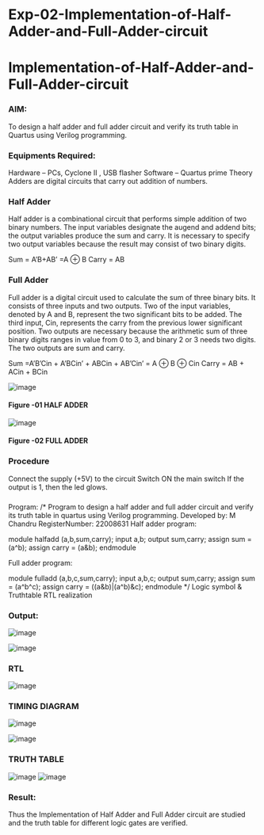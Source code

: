 # Exp-02-Implementation-of-Half-Adder-and-Full-Adder-circuit

# Implementation-of-Half-Adder-and-Full-Adder-circuit
### AIM:
To design a half adder and full adder circuit and verify its truth table in Quartus using Verilog programming.

### Equipments Required:
Hardware – PCs, Cyclone II , USB flasher
Software – Quartus prime
Theory
Adders are digital circuits that carry out addition of numbers.

### Half Adder
Half adder is a combinational circuit that performs simple addition of two binary numbers. The input variables designate the augend and addend bits; the output variables produce the sum and carry. It is necessary to specify two output variables because the result may consist of two binary digits.

Sum = A’B+AB’ =A ⊕ B Carry = AB

### Full Adder
Full adder is a digital circuit used to calculate the sum of three binary bits. It consists of three inputs and two outputs. Two of the input variables, denoted by A and B, represent the two significant bits to be added. The third input, Cin, represents the carry from the previous lower significant position. Two outputs are necessary because the arithmetic sum of three binary digits ranges in value from 0 to 3, and binary 2 or 3 needs two digits. The two outputs are sum and carry.

Sum =A’B’Cin + A’BCin’ + ABCin + AB’Cin’ = A ⊕ B ⊕ Cin Carry = AB + ACin + BCin

 ![image](https://user-images.githubusercontent.com/36288975/163552156-a13e5a56-c638-4110-97d9-8896907c8d25.png)

#### Figure -01 HALF ADDER 


![image](https://user-images.githubusercontent.com/36288975/163552057-b3547877-6d07-45b4-b7e0-bcfebfad9e1d.png)

#### Figure -02 FULL ADDER 

### Procedure

Connect the supply (+5V) to the circuit
Switch ON the main switch
If the output is 1, then the led glows.
### 
Program:
/*
Program to design a half adder and full adder circuit and verify its truth table in quartus using Verilog programming.
Developed by: M Chandru
RegisterNumber: 22008631
Half adder program:

module halfadd (a,b,sum,carry);
input a,b;
output sum,carry;
assign sum = (a^b);
assign carry = (a&b);
endmodule

Full adder program:

module fulladd (a,b,c,sum,carry);
input a,b,c;
output sum,carry;
assign sum = (a^b^c);
assign carry = ((a&b)|(a^b)&c);
endmodule
*/
Logic symbol & Truthtable
RTL realization

### Output:
![image](https://user-images.githubusercontent.com/119393023/213873314-1a70df4f-d09b-43de-aa9d-db9624064585.png)

![image](https://user-images.githubusercontent.com/119393023/213873434-e0aba6a7-6a40-4d11-8b22-370c648001bb.png)

### RTL
![image](https://user-images.githubusercontent.com/119393023/213873338-11fdaa42-01cb-476d-b7b7-185474e8f6d9.png)

### TIMING DIAGRAM
![image](https://user-images.githubusercontent.com/119393023/213873275-8549329b-c4a2-4bac-8beb-f48d3e575f0d.png)

![image](https://user-images.githubusercontent.com/119393023/213873485-ce90624b-a3bf-4bc9-ac1d-fcccff943c61.png)

### TRUTH TABLE 
![image](https://user-images.githubusercontent.com/119393023/213873266-1e8203f9-a2e0-4789-9491-bda016abfd16.png)
![image](https://user-images.githubusercontent.com/119393023/213873462-0c8f8162-67e2-472a-96eb-8cf84c4ea5b9.png)


### Result:
Thus the Implementation of Half Adder and Full Adder circuit are studied and the truth table for different logic gates are verified.
